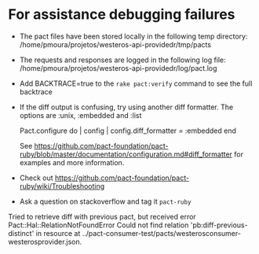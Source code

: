 # For assistance debugging failures

* The pact files have been stored locally in the following temp directory:
    /home/pmoura/projetos/westeros-api-providedr/tmp/pacts

* The requests and responses are logged in the following log file:
    /home/pmoura/projetos/westeros-api-providedr/log/pact.log

* Add BACKTRACE=true to the `rake pact:verify` command to see the full backtrace

* If the diff output is confusing, try using another diff formatter.
  The options are :unix, :embedded and :list

    Pact.configure do | config |
      config.diff_formatter = :embedded
    end

  See https://github.com/pact-foundation/pact-ruby/blob/master/documentation/configuration.md#diff_formatter for examples and more information.

* Check out https://github.com/pact-foundation/pact-ruby/wiki/Troubleshooting

* Ask a question on stackoverflow and tag it `pact-ruby`


Tried to retrieve diff with previous pact, but received error Pact::Hal::RelationNotFoundError Could not find relation 'pb:diff-previous-distinct' in resource at ../pact-consumer-test/pacts/westerosconsumer-westerosprovider.json.